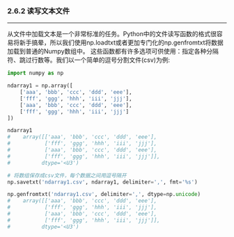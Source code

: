 ### 2.6.2 读写文本文件
---

从文件中加载文本是一个非常标准的任务。Python中的文件读写函数的格式很容易将新手搞晕，所以我们使用np.loadtxt或者更加专门化的np.genfromtxt将数据加载到普通的Numpy数组中。
这些函数都有许多选项可供使用：指定各种分隔符、跳过行数等。我们以一个简单的逗号分割文件(csv)为例:

```python
import numpy as np

ndarray1 = np.array([
    ['aaa', 'bbb', 'ccc', 'ddd', 'eee'],
    ['fff', 'ggg', 'hhh', 'iii', 'jjj'],
    ['aaa', 'bbb', 'ccc', 'ddd', 'eee'],
    ['fff', 'ggg', 'hhh', 'iii', 'jjj']
])

ndarray1
#    array([['aaa', 'bbb', 'ccc', 'ddd', 'eee'],
#           ['fff', 'ggg', 'hhh', 'iii', 'jjj'],
#           ['aaa', 'bbb', 'ccc', 'ddd', 'eee'],
#           ['fff', 'ggg', 'hhh', 'iii', 'jjj']],
#          dtype='<U3')

# 将数组保存成csv文件，每个数据之间用逗号隔开
np.savetxt('ndarray1.csv', ndarray1, delimiter=',', fmt='%s')

np.genfromtxt('ndarray1.csv', delimiter=',', dtype=np.unicode)
#    array([['aaa', 'bbb', 'ccc', 'ddd', 'eee'],
#           ['fff', 'ggg', 'hhh', 'iii', 'jjj'],
#           ['aaa', 'bbb', 'ccc', 'ddd', 'eee'],
#           ['fff', 'ggg', 'hhh', 'iii', 'jjj']],
#          dtype='<U3')
```